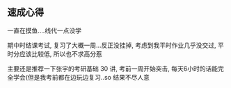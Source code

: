## 速成心得

一直在摸鱼….线代一点没学

期中时结课考试, 复习了大概一周…反正没挂掉, 考虑到我平时作业几乎没交过, 平时分应该比较低, 所以也不求高分惹

主要还是推荐一下张宇的考研基础 30 讲, 考前一周开始突击, 每天6小时的话能完全学会(但是我考前都在边玩边复习..so 结果不尽人意